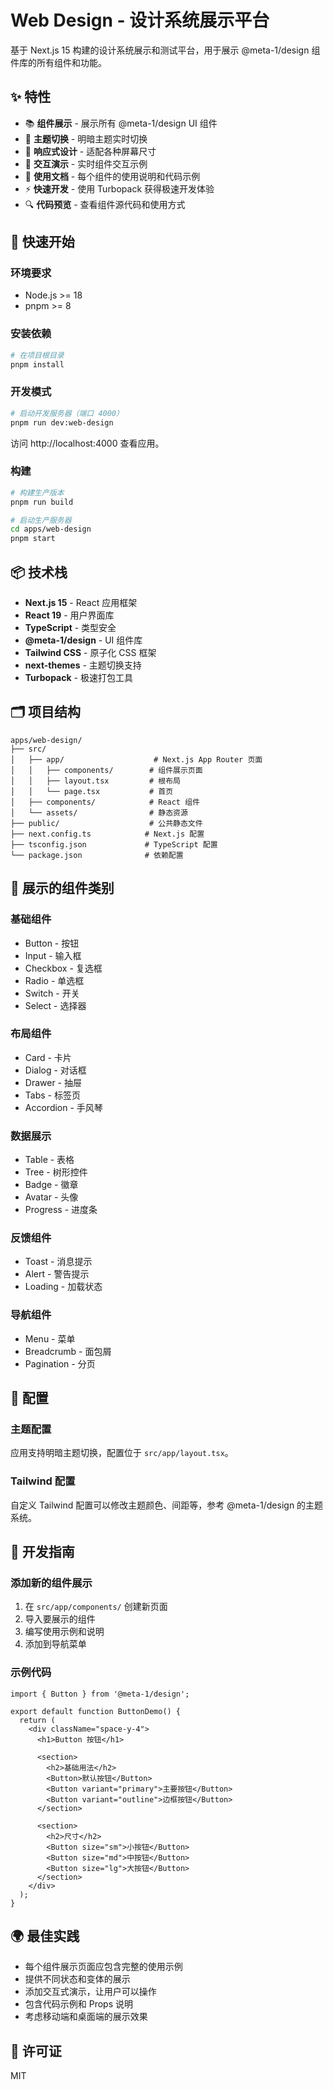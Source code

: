 # Web Design - 设计系统展示平台

基于 Next.js 15 构建的设计系统展示和测试平台，用于展示 @meta-1/design 组件库的所有组件和功能。

## ✨ 特性

- 📚 **组件展示** - 展示所有 @meta-1/design UI 组件
- 🎨 **主题切换** - 明暗主题实时切换
- 📱 **响应式设计** - 适配各种屏幕尺寸
- 🎯 **交互演示** - 实时组件交互示例
- 📖 **使用文档** - 每个组件的使用说明和代码示例
- ⚡ **快速开发** - 使用 Turbopack 获得极速开发体验
- 🔍 **代码预览** - 查看组件源代码和使用方式

## 🚀 快速开始

### 环境要求

- Node.js >= 18
- pnpm >= 8

### 安装依赖

```bash
# 在项目根目录
pnpm install
```

### 开发模式

```bash
# 启动开发服务器（端口 4000）
pnpm run dev:web-design
```

访问 http://localhost:4000 查看应用。

### 构建

```bash
# 构建生产版本
pnpm run build

# 启动生产服务器
cd apps/web-design
pnpm start
```

## 📦 技术栈

- **Next.js 15** - React 应用框架
- **React 19** - 用户界面库
- **TypeScript** - 类型安全
- **@meta-1/design** - UI 组件库
- **Tailwind CSS** - 原子化 CSS 框架
- **next-themes** - 主题切换支持
- **Turbopack** - 极速打包工具

## 🗂️ 项目结构

```
apps/web-design/
├── src/
│   ├── app/                    # Next.js App Router 页面
│   │   ├── components/        # 组件展示页面
│   │   ├── layout.tsx         # 根布局
│   │   └── page.tsx           # 首页
│   ├── components/            # React 组件
│   └── assets/                # 静态资源
├── public/                    # 公共静态文件
├── next.config.ts            # Next.js 配置
├── tsconfig.json             # TypeScript 配置
└── package.json              # 依赖配置
```

## 🎨 展示的组件类别

### 基础组件
- Button - 按钮
- Input - 输入框
- Checkbox - 复选框
- Radio - 单选框
- Switch - 开关
- Select - 选择器

### 布局组件
- Card - 卡片
- Dialog - 对话框
- Drawer - 抽屉
- Tabs - 标签页
- Accordion - 手风琴

### 数据展示
- Table - 表格
- Tree - 树形控件
- Badge - 徽章
- Avatar - 头像
- Progress - 进度条

### 反馈组件
- Toast - 消息提示
- Alert - 警告提示
- Loading - 加载状态

### 导航组件
- Menu - 菜单
- Breadcrumb - 面包屑
- Pagination - 分页

## 🔧 配置

### 主题配置

应用支持明暗主题切换，配置位于 `src/app/layout.tsx`。

### Tailwind 配置

自定义 Tailwind 配置可以修改主题颜色、间距等，参考 @meta-1/design 的主题系统。

## 📝 开发指南

### 添加新的组件展示

1. 在 `src/app/components/` 创建新页面
2. 导入要展示的组件
3. 编写使用示例和说明
4. 添加到导航菜单

### 示例代码

```tsx
import { Button } from '@meta-1/design';

export default function ButtonDemo() {
  return (
    <div className="space-y-4">
      <h1>Button 按钮</h1>
      
      <section>
        <h2>基础用法</h2>
        <Button>默认按钮</Button>
        <Button variant="primary">主要按钮</Button>
        <Button variant="outline">边框按钮</Button>
      </section>
      
      <section>
        <h2>尺寸</h2>
        <Button size="sm">小按钮</Button>
        <Button size="md">中按钮</Button>
        <Button size="lg">大按钮</Button>
      </section>
    </div>
  );
}
```

## 🌍 最佳实践

- 每个组件展示页面应包含完整的使用示例
- 提供不同状态和变体的展示
- 添加交互式演示，让用户可以操作
- 包含代码示例和 Props 说明
- 考虑移动端和桌面端的展示效果

## 📄 许可证

MIT
